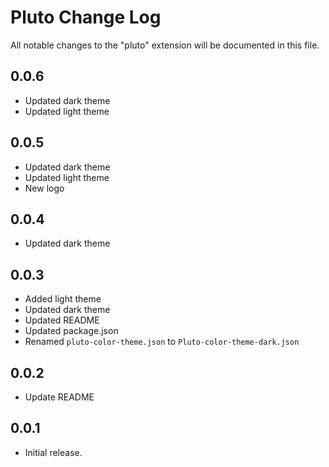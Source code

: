 # Pluto Change Log

All notable changes to the "pluto" extension will be documented in this file.

## 0.0.6
- Updated dark theme
- Updated light theme

## 0.0.5
- Updated dark theme
- Updated light theme
- New logo

## 0.0.4
- Updated dark theme

## 0.0.3
- Added light theme
- Updated dark theme
- Updated README
- Updated package.json
- Renamed `pluto-color-theme.json` to `Pluto-color-theme-dark.json`

## 0.0.2
- Update README

## 0.0.1
- Initial release.
